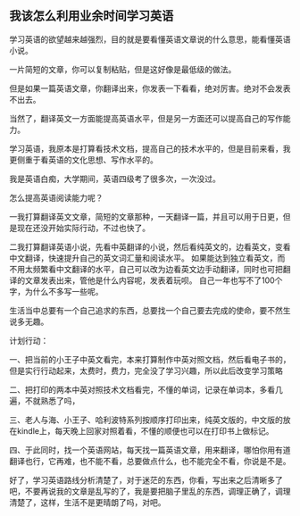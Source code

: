 ## 我该怎么利用业余时间学习英语

学习英语的欲望越来越强烈，目的就是要看懂英语文章说的什么意思，能看懂英语小说。

一片简短的文章，你可以复制粘贴，但是这好像是最低级的做法。

但是如果一篇英语文章，你翻译出来，你发表一下看看，绝对厉害。绝对不会发表不出去。

当然了，翻译英文一方面能提高英语水平，但是另一方面还可以提高自己的写作能力。

学习英语，我原本是打算看技术文档，提高自己的技术水平的，但是目前来看，我更侧重于看英语的文化思想、写作水平的。

我是英语白痴，大学期间，英语四级考了很多次，一次没过。

怎么提高英语阅读能力呢？

一我打算翻译英文文章，简短的文章那种，一天翻译一篇，并且可以用于日更，但是现在还没开始实际行动，不过也快了。

二我打算翻译英语小说，先看中英翻译的小说，然后看纯英文的，边看英文，变看中文翻译，快速提升自己的英文词汇量和阅读水平。
如果能达到独立看英文，而不用太频繁看中文翻译的水平，自己可以改为边看英文边手动翻译，同时也可把翻译的文章发表出来，管他是什么内容呢，发表着玩呗。
自己一年也写不了100个字，为什么不多写一些呢。

生活当中总要有一个自己追求的东西，总要找一个自己要去完成的使命，要不然生说多无趣。

计划行动：

一、把当前的小王子中英文看完，本来打算制作中英对照文档，然后看电子书的，但是实行行动起来，太费时，费力，完全没了学习兴趣，所以此后改变学习策略

二、把打印的两本中英对照技术文档看完，不懂的单词，记录在单词本，多看几遍，不就熟悉了吗，

三、老人与海、小王子、哈利波特系列按顺序打印出来，纯英文版的，中文版的放在kindle上，每天晚上回家对照着看，不懂的顺便也可以在打印书上做标记。

四、于此同时，找一个英语网站，每天找一篇英语文章，用来翻译，哪怕你用有道翻译也行，它再难，也不能不看，总要做点什么，也不能完全不看，你说是不是。

好了，学习英语路线分析清楚了，对于迷茫的东西，你看，写出来之后清晰多了吧，不要再说我的文章是乱写的了，我是要把脑子里乱的东西，调理正确了，调理清楚了，这样，生活不是更晴朗了吗，对吧。



